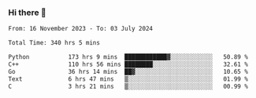### Hi there 👋

<!--
**floyiac/floyiac** is a ✨ _special_ ✨ repository because its `README.md` (this file) appears on your GitHub profile.

Here are some ideas to get you started:

- 🔭 I’m currently working on ...
- 🌱 I’m currently learning ...
- 👯 I’m looking to collaborate on ...
- 🤔 I’m looking for help with ...
- 💬 Ask me about ...
- 📫 How to reach me: ...
- 😄 Pronouns: ...
- ⚡ Fun fact: ...
-->

<!--START_SECTION:waka-->

```txt
From: 16 November 2023 - To: 03 July 2024

Total Time: 340 hrs 5 mins

Python           173 hrs 9 mins  ████████████▓░░░░░░░░░░░░   50.89 %
C++              110 hrs 56 mins ████████░░░░░░░░░░░░░░░░░   32.61 %
Go               36 hrs 14 mins  ██▓░░░░░░░░░░░░░░░░░░░░░░   10.65 %
Text             6 hrs 47 mins   ▒░░░░░░░░░░░░░░░░░░░░░░░░   01.99 %
C                3 hrs 21 mins   ▒░░░░░░░░░░░░░░░░░░░░░░░░   00.99 %
```

<!--END_SECTION:waka-->
